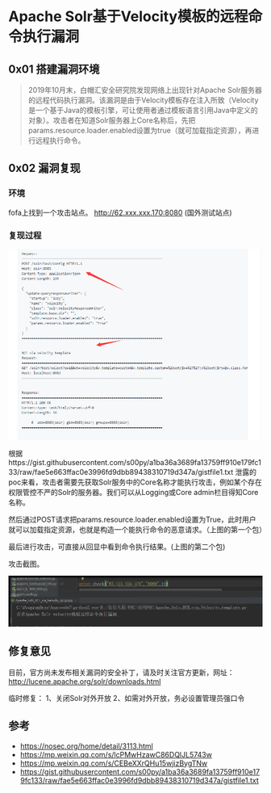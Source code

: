 # Apache Solr基于Velocity模板的远程命令执行漏洞

## 0x01 搭建漏洞环境

> 2019年10月末，白帽汇安全研究院发现网络上出现针对Apache Solr服务器的远程代码执行漏洞。该漏洞是由于Velocity模板存在注入所致（Velocity是一个基于Java的模板引擎，可让使用者通过模板语言引用Java中定义的对象）。攻击者在知道Solr服务器上Core名称后，先把params.resource.loader.enabled设置为true（就可加载指定资源），再进行远程执行命令。


## 0x02 漏洞复现

### 环境

fofa上找到一个攻击站点。
http://62.xxx.xxx.170:8080 (国外测试站点)

### 复现过程

![](./img/1.png)

根据https://gist.githubusercontent.com/s00py/a1ba36a3689fa13759ff910e179fc133/raw/fae5e663ffac0e3996fd9dbb89438310719d347a/gistfile1.txt
泄露的poc来看，攻击者需要先获取Solr服务中的Core名称才能执行攻击，例如某个存在权限管控不严的Solr的服务器。我们可以从Logging或Core admin栏目得知Core名称。

然后通过POST请求把params.resource.loader.enabled设置为True，此时用户就可以加载指定资源，也就是构造一个能执行命令的恶意请求。（上图的第一个包）

最后进行攻击，可直接从回显中看到命令执行结果。(上图的第二个包)

攻击截图。

![](./img/2.png)

## 修复意见

目前，官方尚未发布相关漏洞的安全补丁，请及时关注官方更新，网址：http://lucene.apache.org/solr/downloads.html

临时修复：
1、关闭Solr对外开放
2、如需对外开放，务必设置管理员强口令


## 参考

- https://nosec.org/home/detail/3113.html
- https://mp.weixin.qq.com/s/lcPMwHzawC86DQlJL5743w
- https://mp.weixin.qq.com/s/CEBeXXrQHu15wjizBygTNw
- https://gist.githubusercontent.com/s00py/a1ba36a3689fa13759ff910e179fc133/raw/fae5e663ffac0e3996fd9dbb89438310719d347a/gistfile1.txt